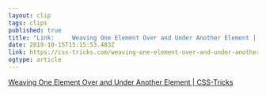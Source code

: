 ```yaml
---
layout: clip 
tags: clips 
published: true 
title: "Link:     Weaving One Element Over and Under Another Element | CSS-Tricks  " 
date: 2019-10-15T15:15:53.483Z 
link: https://css-tricks.com/weaving-one-element-over-and-under-another-element/ 
ogtype: article 
---
```

[    Weaving One Element Over and Under Another Element | CSS-Tricks  ](https://css-tricks.com/weaving-one-element-over-and-under-another-element/) 
